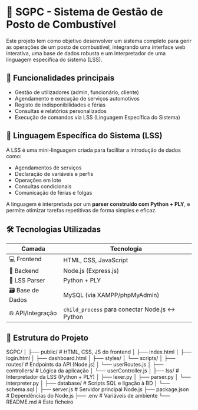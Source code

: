 # 🚀 SGPC - Sistema de Gestão de Posto de Combustível

Este projeto tem como objetivo desenvolver um sistema completo para gerir as operações de um posto de combustível, integrando uma interface web interativa, uma base de dados robusta e um interpretador de uma linguagem específica do sistema (LSS).

## 📌 Funcionalidades principais

- Gestão de utilizadores (admin, funcionário, cliente)
- Agendamento e execução de serviços automotivos
- Registo de indisponibilidades e férias
- Consultas e relatórios personalizados
- Execução de comandos via LSS (Linguagem Específica do Sistema)

## 🧠 Linguagem Específica do Sistema (LSS)

A LSS é uma mini-linguagem criada para facilitar a introdução de dados como:
- Agendamentos de serviços
- Declaração de variáveis e perfis
- Operações em lote
- Consultas condicionais
- Comunicação de férias e folgas

A linguagem é interpretada por um **parser construído com Python + PLY**, e permite otimizar tarefas repetitivas de forma simples e eficaz.

## 🛠️ Tecnologias Utilizadas

| Camada           | Tecnologia                     |
|------------------|---------------------------------|
| 💻 Frontend       | HTML, CSS, JavaScript          |
| 🔧 Backend        | Node.js (Express.js)           |
| 🐍 LSS Parser     | Python + PLY                   |
| 🗃️ Base de Dados  | MySQL (via XAMPP/phpMyAdmin)  |
| 🌐 API/Integração | `child_process` para conectar Node.js ↔ Python |

## 📂 Estrutura do Projeto

SGPC/ │ ├── public/ # HTML, CSS, JS do frontend │ ├── index.html │ ├── login.html │ ├── dashboard.html │ ├── styles/ │ └── scripts/ │ ├── routes/ # Endpoints da API (Node.js) │ └── userRoutes.js │ ├── controllers/ # Lógica da aplicação │ └── userController.js │ ├── lss/ # Interpretador da LSS (Python + PLY) │ ├── lexer.py │ ├── parser.py │ └── interpreter.py │ ├── database/ # Scripts SQL e ligação à BD │ └── schema.sql │ ├── server.js # Servidor principal Node.js ├── package.json # Dependências do Node.js ├── .env # Variáveis de ambiente └── README.md # Este ficheiro
